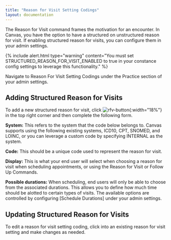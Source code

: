 ```yaml
---
title: "Reason for Visit Setting Codings"
layout: documentation
---
```

The Reason for Visit command frames the motivation for an encounter. In Canvas, you have the option to have a structured on unstructured reason for visit. If enabling structured reason for visits, you can configure them in your admin settings. 

{% include alert.html type="warning" content="You must set STRUCTURED_REASON_FOR_VISIT_ENABLED to true in your constance config settings to leverage this functionality." %}

Navigate to Reason For Visit Setting Codings under the Practice section of your admin settings. 

## Adding Structured Reason for Visits

To add a new structured reason for visit, click ![rfv-button](/assets/images/structured-rfv-button.png){:width="18%"} in the top right corner and then complete the following form. 

<b>System:</b> This refers to the system that the code below belongs to. Canvas supports using the following existing systems, ICD10, CPT, SNOMED, and LOINC, or you can leverage a custom code by specifying INTERNAL as the system.

<b>Code:</b> This should be a unique code used to represent the reason for visit. 

<b>Display:</b> This is what your end user will select when choosing a reason for visit when scheduling appointments, or using the Reason for Visit or Follow Up Commands. 

<b>Possible durations:</b> When scheduling, end users will only be able to choose from the associated durations. This allows you to define how much time should be alotted to certain types of visits. The available options are controlled by configuring [Schedule Durations] under your admin settings.  

## Updating Structured Reason for Visits 

To edit a reason for visit setting coding, click into an existing reason for visit setting and make changes as needed.
